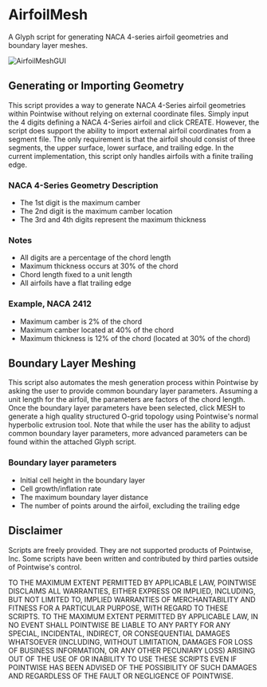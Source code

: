AirfoilMesh
=================================================================
A Glyph script for generating NACA 4-series airfoil geometries and boundary layer meshes.

![AirfoilMeshGUI](https://raw.github.com/pointwise/AirfoilMesh/master/ScriptImage.png)

Generating or Importing Geometry
--------------------------------
This script provides a way to generate NACA 4-Series airfoil geometries within Pointwise without relying on external coordinate files. Simply input the 4 digits defining a NACA 4-Series airfoil and click CREATE. However, the script does support the ability to import external airfoil coordinates from a segment file. The only requirement is that the airfoil should consist of three segments, the upper surface, lower surface, and trailing edge. In the current implementation, this script only handles airfoils with a finite trailing edge.

### NACA 4-Series Geometry Description
* The 1st digit is the maximum camber
* The 2nd digit is the maximum camber location 
* The 3rd and 4th digits represent the maximum thickness

### Notes
* All digits are a percentage of the chord length
* Maximum thickness occurs at 30% of the chord
* Chord length fixed to a unit length
* All airfoils have a flat trailing edge

### Example, NACA 2412
* Maximum camber is 2% of the chord
* Maximum camber located at 40% of the chord
* Maximum thickness is 12% of the chord (located at 30% of the chord)

Boundary Layer Meshing
----------------------
This script also automates the mesh generation process within Pointwise by asking the user to provide common boundary layer parameters. Assuming a unit length for the airfoil, the parameters are factors of the chord length. Once the boundary layer parameters have been selected, click MESH to generate a high quality structured O-grid topology using Pointwise's normal hyperbolic extrusion tool. Note that while the user has the ability to adjust common boundary layer parameters, more advanced parameters can be found within the attached Glyph script.  

### Boundary layer parameters
* Initial cell height in the boundary layer
* Cell growth/inflation rate
* The maximum boundary layer distance
* The number of points around the airfoil, excluding the trailing edge

Disclaimer
----------
Scripts are freely provided. They are not supported products of Pointwise, Inc. Some scripts have been written and contributed by third parties outside of Pointwise's control.

TO THE MAXIMUM EXTENT PERMITTED BY APPLICABLE LAW, POINTWISE DISCLAIMS ALL WARRANTIES, EITHER EXPRESS OR IMPLIED, INCLUDING, BUT NOT LIMITED TO, IMPLIED WARRANTIES OF MERCHANTABILITY AND FITNESS FOR A PARTICULAR PURPOSE, WITH REGARD TO THESE SCRIPTS. TO THE MAXIMUM EXTENT PERMITTED BY APPLICABLE LAW, IN NO EVENT SHALL POINTWISE BE LIABLE TO ANY PARTY FOR ANY SPECIAL, INCIDENTAL, INDIRECT, OR CONSEQUENTIAL DAMAGES WHATSOEVER (INCLUDING, WITHOUT LIMITATION, DAMAGES FOR LOSS OF BUSINESS INFORMATION, OR ANY OTHER PECUNIARY LOSS) ARISING OUT OF THE USE OF OR INABILITY TO USE THESE SCRIPTS EVEN IF POINTWISE HAS BEEN ADVISED OF THE POSSIBILITY OF SUCH DAMAGES AND REGARDLESS OF THE FAULT OR NEGLIGENCE OF POINTWISE.

